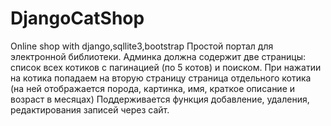 # DjangoCatShop
Online shop with django,sqllite3,bootstrap
Простой портал для электронной библиотеки. Админка должна содержит две страницы:
список всех котиков с пагинацией (по 5 котов) и поиском. При нажатии на котика попадаем на вторую страницу
страница отдельного котика (на ней отображается порода, картинка, имя, краткое описание и возраст в месяцах)
Поддерживается функция добавление, удаления, редактирования записей через сайт.
